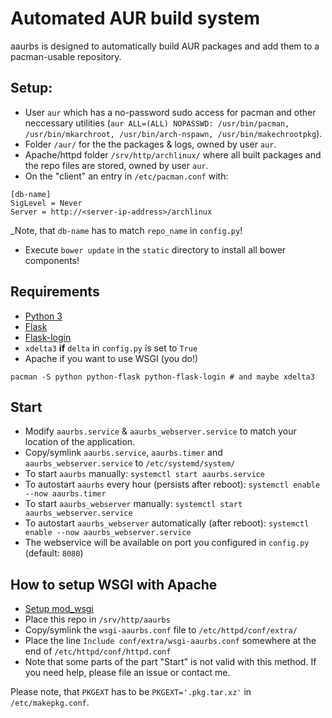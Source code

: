 # Automated AUR build system

aaurbs is designed to automatically build AUR packages and add them to a pacman-usable repository.

## Setup:
- User `aur` which has a no-password sudo access for pacman and other neccessary utilities (`aur ALL=(ALL) NOPASSWD: /usr/bin/pacman, /usr/bin/mkarchroot, /usr/bin/arch-nspawn, /usr/bin/makechrootpkg`).
- Folder `/aur/` for the the packages & logs, owned by user `aur`.
- Apache/httpd folder `/srv/http/archlinux/` where all built packages and the repo files are stored, owned by user `aur`.
- On the "client" an entry in `/etc/pacman.conf` with:
```
[db-name]
SigLevel = Never
Server = http://<server-ip-address>/archlinux
```
_Note, that `db-name` has to match `repo_name` in `config.py`!
- Execute `bower update` in the `static` directory to install all bower components!

## Requirements
- [Python 3](https://www.python.org/)
- [Flask](http://flask.pocoo.org/)
- [Flask-login](https://github.com/maxcountryman/flask-login)
- `xdelta3` **if** `delta` in `config.py` is set to `True`
- Apache if you want to use WSGI (you do!)
```
pacman -S python python-flask python-flask-login # and maybe xdelta3
```

## Start
- Modify `aaurbs.service` & `aaurbs_webserver.service` to match your location of the application.
- Copy/symlink `aaurbs.service`, `aaurbs.timer` and `aaurbs_webserver.service` to `/etc/systemd/system/`
- To start `aaurbs` manually: `systemctl start aaurbs.service`
- To autostart `aaurbs` every hour (persists after reboot): `systemctl enable --now aaurbs.timer`
- To start `aaurbs_webserver` manually: `systemctl start aaurbs_webserver.service`
- To autostart `aaurbs_webserver` automatically (after reboot): `systemctl enable --now aaurbs_webserver.service`
- The webservice will be available on port you configured in `config.py` (default: `8080`)

## How to setup WSGI with Apache
- [Setup mod_wsgi](https://wiki.archlinux.org/index.php/Mod_wsgi)
- Place this repo in `/srv/http/aaurbs`
- Copy/symlink the `wsgi-aaurbs.conf` file to `/etc/httpd/conf/extra/`
- Place the line `Include conf/extra/wsgi-aaurbs.conf` somewhere at the end of `/etc/httpd/conf/httpd.conf`
- Note that some parts of the part "Start" is not valid with this method. If you need help, please file an issue or contact me.


Please note, that `PKGEXT` has to be `PKGEXT='.pkg.tar.xz'` in `/etc/makepkg.conf`.
